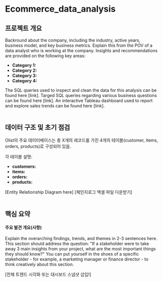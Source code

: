 # Ecommerce_data_analysis

## 프로젝트 개요
Backround about the company, including the industry, active years, business model, and key business metrics. Explain this from the POV of a data analyst who is working at the company.
Insights and recommendations are provided on the following key areas:

- **Category 1:** 
- **Category 2:** 
- **Category 3:** 
- **Category 4:** 

The SQL queries used to inspect and clean the data for this analysis can be found here [link].
Targed SQL queries regarding various business questions can be found here [link].
An interactive Tableau dashboard used to report and explore sales trends can be found here [link].     
<br>

## 데이터 구조 및 초기 점검
Olist의 주요 데이터베이스는 총 X개의 레코드를 가진 4개의 테이블(customer, items, orders, products)로 구성되어 있음. 

각 테이블 설명:
- **customers:**
- **items:**
- **orders:**
- **products:**

[Entity Relationship Diagram here]
[체인지로그 엑셀 파일 다운받기]    
<br>

## 핵심 요약 
#### 주요 발견 개요(사항)
Explain the overarching findings, trends, and themes in 2-3 sentences here. This section should address the question: "If a stakeholder were to take away 3 main insights from your project, what are the most important things they should know?" You can put yourself in the shoes of a specific stakeholder - for example, a marketing manager or finance director - to think creatively about this section.

[전체 트렌드 시각화 또는 대시보드 스냅샷 삽입!]


